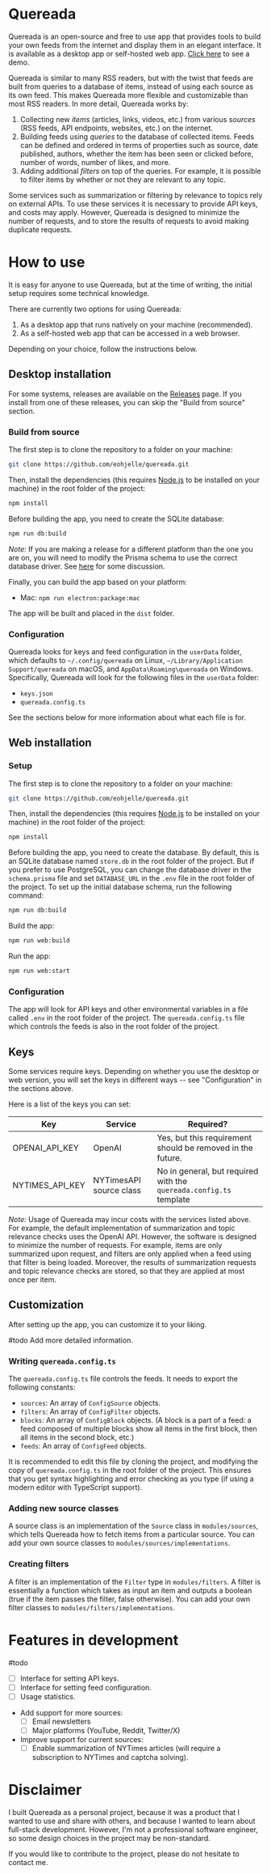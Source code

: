 # Quereada

Quereada is an open-source and free to use app that provides tools to build your own feeds from the internet and display them in an elegant interface. It is available as a desktop app or self-hosted web app.
[Click here](https://quereada-342c36fe2c15.herokuapp.com) to see a demo.

Quereada is similar to many RSS readers, but with the twist that feeds are built from queries to a database of items, instead of using each source as its own feed. This makes Quereada more flexible and customizable than most RSS readers. In more detail, Quereada works by:

1. Collecting new _items_ (articles, links, videos, etc.) from various _sources_ (RSS feeds, API endpoints, websites, etc.) on the internet.
2. Building feeds using _queries_ to the database of collected items. Feeds can be defined and ordered in terms of properties such as source, date published, authors, whether the item has been seen or clicked before, number of words, number of likes, and more.
3. Adding additional _filters_ on top of the queries. For example, it is possible to filter items by whether or not they are relevant to any topic.

Some services such as summarization or filtering by relevance to topics rely on external APIs. To use these services it is necessary to provide API keys, and costs may apply. However, Quereada is designed to minimize the number of requests, and to store the results of requests to avoid making duplicate requests.

# How to use

It is easy for anyone to use Quereada, but at the time of writing, the initial setup requires some technical knowledge.

There are currently two options for using Quereada:

1. As a desktop app that runs natively on your machine (recommended).
2. As a self-hosted web app that can be accessed in a web browser.

Depending on your choice, follow the instructions below.

## Desktop installation

For some systems, releases are available on the [Releases](https://github.com/quereada/quereada/releases) page. If you install from one of these releases, you can skip the "Build from source" section.

### Build from source

The first step is to clone the repository to a folder on your machine:

```bash
git clone https://github.com/eohjelle/quereada.git
```

Then, install the dependencies (this requires [Node.js](https://nodejs.org) to be installed on your machine) in the root folder of the project:

```bash
npm install
```

Before building the app, you need to create the SQLite database:

```bash
npm run db:build
```

_Note:_ If you are making a release for a different platform than the one you are on, you will need to modify the Prisma schema to use the correct database driver. See [here](https://github.com/prisma/prisma/discussions/21027) for some discussion.

Finally, you can build the app based on your platform:

- Mac: `npm run electron:package:mac`

The app will be built and placed in the `dist` folder.

### Configuration

Quereada looks for keys and feed configuration in the `userData` folder, which defaults to `~/.config/quereada` on Linux, `~/Library/Application Support/quereada` on macOS, and `AppData\Roaming\quereada` on Windows. Specifically, Quereada will look for the following files in the `userData` folder:

- `keys.json`
- `quereada.config.ts`

See the sections below for more information about what each file is for.

## Web installation

### Setup

The first step is to clone the repository to a folder on your machine:

```bash
git clone https://github.com/eohjelle/quereada.git
```

Then, install the dependencies (this requires [Node.js](https://nodejs.org) to be installed on your machine) in the root folder of the project:

```bash
npm install
```

Before building the app, you need to create the database. By default, this is an SQLite database named `store.db` in the root folder of the project. But if you prefer to use PostgreSQL, you can change the database driver in the `schema.prisma` file and set `DATABASE_URL` in the `.env` file in the root folder of the project. To set up the initial database schema, run the following command:

```bash
npm run db:build
```

Build the app:

```bash
npm run web:build
```

Run the app:

```bash
npm run web:start
```

### Configuration

The app will look for API keys and other environmental variables in a file called `.env` in the root folder of the project. The `quereada.config.ts` file which controls the feeds is also in the root folder of the project.

## Keys

Some services require keys. Depending on whether you use the desktop or web version, you will set the keys in different ways -- see "Configuration" in the sections above.

Here is a list of the keys you can set:

| Key             | Service                 | Required?                                                          |
| --------------- | ----------------------- | ------------------------------------------------------------------ |
| OPENAI_API_KEY  | OpenAI                  | Yes, but this requirement should be removed in the future.         |
| NYTIMES_API_KEY | NYTimesAPI source class | No in general, but required with the `quereada.config.ts` template |

_Note:_ Usage of Quereada may incur costs with the services listed above. For example, the default implementation of summarization and topic relevance checks uses the OpenAI API. However, the software is designed to minimize the number of requests. For example, items are only summarized upon request, and filters are only applied when a feed using that filter is being loaded. Moreover, the results of summarization requests and topic relevance checks are stored, so that they are applied at most once per item.

## Customization

After setting up the app, you can customize it to your liking.

#todo Add more detailed information.

### Writing `quereada.config.ts`

The `quereada.config.ts` file controls the feeds. It needs to export the following constants:

- `sources`: An array of `ConfigSource` objects.
- `filters`: An array of `ConfigFilter` objects.
- `blocks`: An array of `ConfigBlock` objects. (A block is a part of a feed: a feed composed of multiple blocks show all items in the first block, then all items in the second block, etc.)
- `feeds`: An array of `ConfigFeed` objects.

It is recommended to edit this file by cloning the project, and modifying the copy of `quereada.config.ts` in the root folder of the project. This ensures that you get syntax highlighting and error checking as you type (if using a modern editor with TypeScript support).

### Adding new source classes

A source class is an implementation of the `Source` class in `modules/sources`, which tells Quereada how to fetch items from a particular source. You can add your own source classes to `modules/sources/implementations`.

### Creating filters

A filter is an implementation of the `Filter` type in `modules/filters`. A filter is essentially a function which takes as input an item and outputs a boolean (true if the item passes the filter, false otherwise). You can add your own filter classes to `modules/filters/implementations`.

# Features in development

#todo

- [ ] Interface for setting API keys.
- [ ] Interface for setting feed configuration.
- [ ] Usage statistics.
- Add support for more sources:
  - [ ] Email newsletters
  - [ ] Major platforms (YouTube, Reddit, Twitter/X)
- Improve support for current sources:
  - [ ] Enable summarization of NYTimes articles (will require a subscription to NYTimes and captcha solving).

# Disclaimer

I built Quereada as a personal project, because it was a product that I wanted to use and share with others, and because I wanted to learn about full-stack development. However, I'm not a professional software engineer, so some design choices in the project may be non-standard.

If you would like to contribute to the project, please do not hesitate to contact me.
